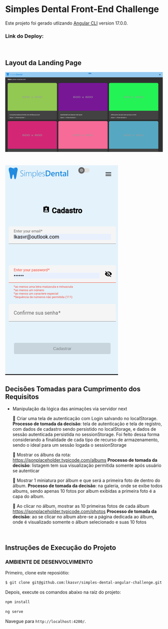 # Simples Dental Front-End Challenge

Este projeto foi gerado utlizando [Angular CLI](https://github.com/angular/angular-cli) version 17.0.0.

### Link do Deploy:

</br>

## Layout da Landing Page

![Layout Galeria](./public/gallery-album.png)
#
![Layout Cadastro Mobile](./public/cad-mobile.png)

## Decisões Tomadas para Cumprimento dos Requisitos

- Manipulação da lógica das animações via servidor next

  📌 Criar uma tela de autenticação com Login salvando no localStorage.
   **Processo de tomada da decisão**: tela de autenticação e tela de registro, com dados de cadastro sendo persistido no localStorage, e dados de sessão autenticada persistida no sessionStorage. Foi feito dessa forma considerando a finalidade de cada tipo de recurso de armazenamento, sendo o ideal para um sessão logada o sessionStorage
  

  📌 Mostrar os álbuns da rota: https://jsonplaceholder.typicode.com/albums
   **Processo de tomada da decisão**: listagem tem sua visualização permitida somente após usuário se autenticar

  📌 Mostrar 1 miniatura por álbum e que será a primeira foto de dentro do álbum.
  **Processo de tomada da decisão**: na galeria, onde se exibe todos albums, sendo apenas 10 fotos por album exibidas a primeira foto é a capa do album.


  📌 Ao clicar no álbum, mostrar as 10 primeiras fotos de cada álbum https://jsonplaceholder.typicode.com/photos
  **Processo de tomada da decisão**: ao se clicar no album abre-se a página dedicada ao álbum, onde é visualizado somente o álbum selecionado e suas 10 fotos

</br>

## Instruções de Execução do Projeto

### **AMBIENTE DE DESENVOLVIMENTO**

Primeiro, clone este reposiótio:

```bash
$ git clone git@github.com:lkasvr/simples-dental-angular-challenge.git
```
Depois, execute os comandos abaixo na raíz do projeto:

```bash
npm install
```

```bash
ng serve
```

Navegue para `http://localhost:4200/`.

